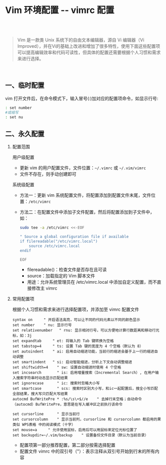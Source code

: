 # Vim 环境配置 -- vimrc 配置

</br>
</br>

> Vim 是一款类 Unix 系统下的自由文本编辑器，源自 Vi 编辑器（Vi Improved），并在Vi的基础上改进和增加了很多特性，使用下面这些配置项可以提高编辑效率和代码可读性，但具体的配置还需要根据个人习惯和需求来进行选择。

</br>

## 一、临时配置

vim 打开文件后，在命令模式下，输入冒号(:)加对应的配置项命令，如显示行号:

```sh
: set number
#或缩写
: set nu
```

## 二、永久配置

1. 配置范围

    用户级配置
    - 更新 vim 的用户配置文件，文件位置：`~/.vimrc` 或 `~/.vim/vimrc`
    - 文件不存在，则手动创建即可

    系统级配置
    - 方法一：更新 vim 系统配置文件，将配置添加到配置文件末尾，文件位置：`/etc/vimrc`
    - 方法二：在配置文件中添加子文件配置，然后将配置添加到子文件中，如：

        ```sh
        sudo tee -a /etc/vimrc <<-EOF
        
        " Source a global configuration file if available
        if filereadable("/etc/vimrc.local")
            source /etc/vimrc.local
        endif

        EOF
        ```

        - filereadable()：检查文件是否存在且可读
        - source：加载指定的 Vim 脚本文件
        - 用途：允许系统管理员在 /etc/vimrc.local 中添加自定义配置，而不直接修改主 vimrc

2. 常用配置项

    根据个人习惯和需求来进行选择配置项，并添加至 vimrc 配置文件

    ```vimrc
    syntax on     " 开启语法高亮，可以让不同的代码元素以不同的颜色显示
    set number    " nu: 显示行号
    set relativenumber   " rnu: 显示相对行号，可以方便地计算行数距离和移动行光标，如：3j
    set expandtab     " et: 将输入的 Tab 键转换为空格
    set tabstop=4     " ts: 设置 Tab 键的宽度为 4 个空格（默认为 8）
    set autoindent    " ai: 启用自动缩进功能，当前行的缩进会基于上一行的缩进自动调整
    set smartindent   " si: 启动智能缩进，分析上下文自动调整缩进
    set shiftwidth=4    " sw: 设置自动缩进时使用 4 个空格
    set incsearch       " is: 启用增量搜索（Incremental Search）, 在用户输入搜索字符串时动态显示匹配结果
    set ignorecase      " ic: 搜索时忽略大小写
    set smartcase       " scs: 搜索时区别大小写，和ic一起配置后，搜全小写匹配全部结果，搜大写只匹配大写结果
    autocmd BufWritePre * :%s/\s\+$//e    " 去掉行末空格；自动命令（autocmd）BufWritePre，意思是在写入缓冲区之前执行该命令

    set cursorline      " 显示当前行
    set cursorcolumn    " 显示当前列，cursorline 和 cursorcolumn 都启用的果类似 WPS表格 中的阅读模式（十字）
    set mouse=a     " 允许使用鼠标，启用后可以用鼠标来定位光标位置了
    set backupdir=~/.vim/backup    " 设置备份文件目录（默认为当前目录）
    ```

    - 配置项第一部分推荐配置，第二部分按需选择配置
    - 配置文件 vimrc 中的双引号（"）：表示注释从双引号开始到行末的所有内容

</br>
</br>
